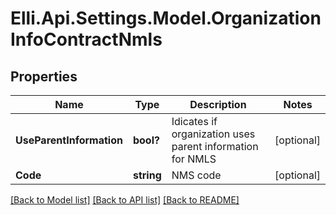 # Elli.Api.Settings.Model.OrganizationInfoContractNmls
## Properties

Name | Type | Description | Notes
------------ | ------------- | ------------- | -------------
**UseParentInformation** | **bool?** | Idicates if organization uses parent information for NMLS | [optional] 
**Code** | **string** | NMS code | [optional] 

[[Back to Model list]](../README.md#documentation-for-models) [[Back to API list]](../README.md#documentation-for-api-endpoints) [[Back to README]](../README.md)

